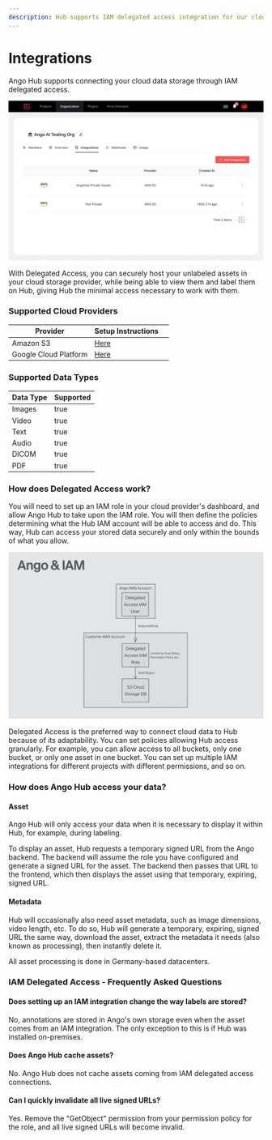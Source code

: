 ```yaml
---
description: Hub supports IAM delegated access integration for our cloud users.
---
```


# Integrations

Ango Hub supports connecting your cloud data storage through IAM delegated access.

![Click on the "Organization" link at the top, then enter the "Integrations" tab.](<../../.gitbook/assets/image (379).png>)

With Delegated Access, you can securely host your unlabeled assets in your cloud storage provider, while being able to view them and label them on Hub, giving Hub the minimal access necessary to work with them.

### Supported Cloud Providers

<table><thead><tr><th>Provider</th><th>Setup Instructions</th><th data-hidden></th></tr></thead><tbody><tr><td>Amazon S3</td><td><a href="https://docs.ango.ai/data/importing-assets/importing-private-cloud-assets-aws">Here</a></td><td></td></tr><tr><td>Google Cloud Platform</td><td><a href="https://docs.ango.ai/data/importing-assets/importing-private-cloud-assets-gcp">Here</a></td><td></td></tr></tbody></table>

### Supported Data Types

<table><thead><tr><th>Data Type</th><th data-type="checkbox">Supported</th></tr></thead><tbody><tr><td>Images</td><td>true</td></tr><tr><td>Video</td><td>true</td></tr><tr><td>Text</td><td>true</td></tr><tr><td>Audio</td><td>true</td></tr><tr><td>DICOM</td><td>true</td></tr><tr><td>PDF</td><td>true</td></tr></tbody></table>

### How does Delegated Access work?

You will need to set up an IAM role in your cloud provider's dashboard, and allow Ango Hub to take upon the IAM role. You will then define the policies determining what the Hub IAM account will be able to access and do. This way, Hub can access your stored data securely and only within the bounds of what you allow.

![](../../.gitbook/assets/ango-iam.png)

Delegated Access is the preferred way to connect cloud data to Hub because of its adaptability. You can set policies allowing Hub access granularly. For example, you can allow access to all buckets, only one bucket, or only one asset in one bucket. You can set up multiple IAM integrations for different projects with different permissions, and so on.

### How does Ango Hub access your data?

#### Asset

Ango Hub will only access your data when it is necessary to display it within Hub, for example, during labeling.

To display an asset, Hub requests a temporary signed URL from the Ango backend. The backend will assume the role you have configured and generate a signed URL for the asset. The backend then passes that URL to the frontend, which then displays the asset using that temporary, expiring, signed URL.

#### Metadata

Hub will occasionally also need asset metadata, such as image dimensions, video length, etc. To do so, Hub will generate a temporary, expiring, signed URL the same way, download the asset, extract the metadata it needs (also known as processing), then instantly delete it.

All asset processing is done in Germany-based datacenters.

### IAM Delegated Access - Frequently Asked Questions

#### Does setting up an IAM integration change the way labels are stored?

No, annotations are stored in Ango's own storage even when the asset comes from an IAM integration. The only exception to this is if Hub was installed on-premises.

#### Does Ango Hub cache assets?

No. Ango Hub does not cache assets coming from IAM delegated access connections.

#### Can I quickly invalidate all live signed URLs?

Yes. Remove the "GetObject" permission from your permission policy for the role, and all live signed URLs will become invalid.
